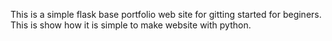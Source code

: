 This is a simple flask base portfolio web site for gitting started for beginers.
This is show how it is simple to make website with python.

